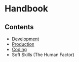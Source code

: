 # Handbook

## Contents

- [Development](/Handbook/Development)
- [Production](/Handbook/Production)
- [Coding](/Handbook/Coding)
- Soft Skills (The Human Factor)
